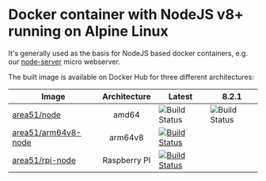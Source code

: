 # Docker container with NodeJS v8+ running on Alpine Linux

It's generally used as the basis for NodeJS based docker containers, e.g. our [node-server](https://github.com/peter-mount/node-server) micro webserver.

The built image is available on Docker Hub for three different architectures:

| Image | Architecture | Latest  | 8.2.1 |
| -------- | :---------------: | ---------------- | ------------- |
| [area51/node](https://hub.docker.com/r/area51/node/) | amd64 | ![Build Status](https://img.shields.io/docker/build/area51/node.svg) | ![Build Status](https://img.shields.io/docker/build/area51/node.svg) |
| [area51/arm64v8-node](https://hub.docker.com/r/area51/arm64v8-node/) | arm64v8 | [![Build Status](http://jenkins.area51.onl/buildStatus/icon?job=Public/arm64v8-node)](http://jenkins.area51.onl/job/Public/job/arm64v8-node/) |
| [area51/rpi-node](https://hub.docker.com/r/area51/rpi-node/) | Raspberry PI | [![Build Status](http://jenkins.area51.onl/buildStatus/icon?job=Public/rpi-node)](http://jenkins.area51.onl/job/Public/job/rpi-node/) |
